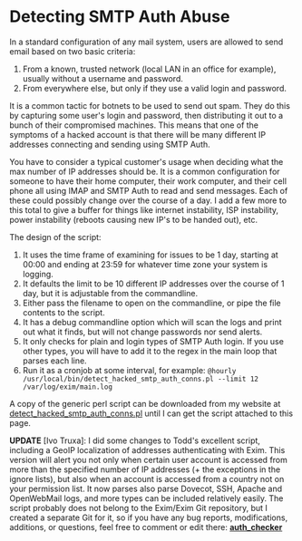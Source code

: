 # Detecting SMTP Auth Abuse

In a standard configuration of any mail system, users are allowed to send email based on two basic criteria:

1. From a known, trusted network (local LAN in an office for example), usually without a username and password.
1. From everywhere else, but only if they use a valid login and password.

It is a common tactic for botnets to be used to send out spam.  They do this by capturing some user's login and password, then distributing it out to a bunch of their compromised machines.  This means that one of the symptoms of a hacked account is that there will be many different IP addresses connecting and sending using SMTP Auth.

You have to consider a typical customer's usage when deciding what the max number of IP addresses should be.  It is a common configuration for someone to have their home computer, their work computer, and their cell phone all using IMAP and SMTP Auth to read and send messages.  Each of these could possibly change over the course of a day.  I add a few more to this total to give a buffer for things like internet instability, ISP instability, power instability (reboots causing new IP's to be handed out), etc.

The design of the script:

1. It uses the time frame of examining for issues to be 1 day, starting at 00:00 and ending at 23:59 for whatever time zone your system is logging.
1. It defaults the limit to be 10 different IP addresses over the course of 1 day, but it is adjustable from the commandline.
1. Either pass the filename to open on the commandline, or pipe the file contents to the script.
1. It has a debug commandline option which will scan the logs and print out what it finds, but will not change passwords nor send alerts.
1. It only checks for plain and login types of SMTP Auth login.  If you use other types, you will have to add it to the regex in the main loop that parses each line.
1. Run it as a cronjob at some interval, for example: `@hourly /usr/local/bin/detect_hacked_smtp_auth_conns.pl --limit 12 /var/log/exim/main.log`

A copy of the generic perl script can be downloaded from my website at [detect_hacked_smtp_auth_conns.pl](http://downloads.mrball.net/Linux/Exim/detect_hacked_smtp_auth_conns.pl) until I can get the script attached to this page.

<b>UPDATE</b> [Ivo Truxa]: I did some changes to Todd's excellent script, including a GeoIP localization of addresses authenticating with Exim. This version will alert you not only when certain user account is accessed from more than the specified number of IP addresses (+ the exceptions in the ignore lists), but also when an account is accessed from a country not on your permission list. It now parses also parse Dovecot, SSH, Apache and OpenWebMail logs, and more types can be included relatively easily. The script probably does not belong to the Exim/Exim Git repository, but I created a separate Git for it, so if you have any bug reports, modifications, additions, or questions, feel free to comment or edit there: **[auth_checker](https://github.com/truxoft/auth_checker)** 
